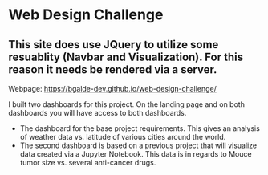 # Web Design Challenge

## This site does use JQuery to utilize some resuablity (Navbar and Visualization). For this reason it needs be rendered via a server.
Webpage: https://bgalde-dev.github.io/web-design-challenge/

I built two dashboards for this project. On the landing page and on both dashboards you will have access to both dashboards.

* The dashboard for the base project requirements. This gives an analysis of weather data vs. latitude of various cities around the world.
* The second dashboard is based on a previous project that will visualize data created via a Jupyter Notebook. This data is in regards
to Mouce tumor size vs. several anti-cancer drugs.
